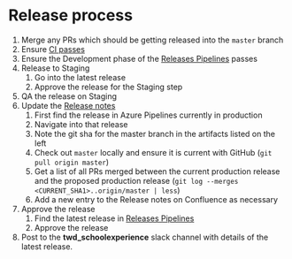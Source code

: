 # Release process

1. Merge any PRs which should be getting released into the `master` branch
2. Ensure [CI passes](https://dev.azure.com/dfe-ssp/S105-School-Experience/_build?definitionId=127) 
3. Ensure the Development phase of the [Releases Pipelines](https://dev.azure.com/dfe-ssp/S105-School-Experience/_release?_a=releases&view=mine&definitionId=38) passes
4. Release to Staging 
   1. Go into the latest release
   2. Approve the release for the Staging step
5. QA the release on Staging
6. Update the [Release notes](https://dfedigital.atlassian.net/wiki/spaces/SE/pages/1111916587/Release+Notes)
   1. First find the release in Azure Pipelines currently in production
   2. Navigate into that release
   3. Note the git sha for the master branch in the artifacts listed on the left
   4. Check out `master` locally and ensure it is current with GitHub (`git pull origin master`)
   5. Get a list of all PRs merged between the current production release and the proposed production release (`git log --merges <CURRENT_SHA1>..origin/master | less`)
   6. Add a new entry to the Release notes on Confluence as necessary
7. Approve the release
   1. Find the latest release in [Releases Pipelines](https://dev.azure.com/dfe-ssp/S105-School-Experience/_release?_a=releases&view=mine&definitionId=38)
   2. Approve the release
8. Post to the **twd_schoolexperience** slack channel with details of the latest
   release.
   
   

